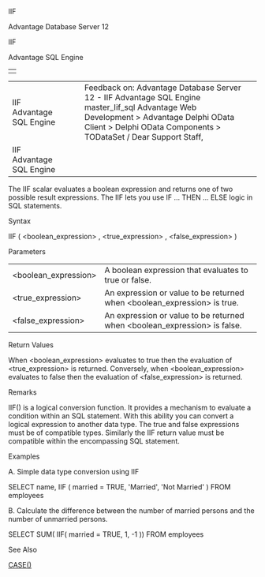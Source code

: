 IIF




Advantage Database Server 12  

IIF

Advantage SQL Engine

|  |
| --- |
|  |

|  |  |  |  |  |
| --- | --- | --- | --- | --- |
| IIF  Advantage SQL Engine |  |  | Feedback on: Advantage Database Server 12 - IIF Advantage SQL Engine master\_Iif\_sql Advantage Web Development > Advantage Delphi OData Client > Delphi OData Components > TODataSet / Dear Support Staff, |  |
| IIF  Advantage SQL Engine |  |  |  |  |

The IIF scalar evaluates a boolean expression and returns one of two possible result expressions. The IIF lets you use IF ... THEN ... ELSE logic in SQL statements.

Syntax

IIF ( <boolean\_expression> , <true\_expression> , <false\_expression> )

Parameters

|  |  |
| --- | --- |
| <boolean\_expression> | A boolean expression that evaluates to true or false. |
| <true\_expression> | An expression or value to be returned when <boolean\_expression> is true. |
| <false\_expression> | An expression or value to be returned when <boolean\_expression> is false. |

Return Values

When <boolean\_expression> evaluates to true then the evaluation of <true\_expression> is returned. Conversely, when <boolean\_expression> evaluates to false then the evaluation of <false\_expression> is returned.

Remarks

IIF() is a logical conversion function. It provides a mechanism to evaluate a condition within an SQL statement. With this ability you can convert a logical expression to another data type. The true and false expressions must be of compatible types. Similarly the IIF return value must be compatible within the encompassing SQL statement.

Examples

A. Simple data type conversion using IIF

SELECT name, IIF ( married = TRUE, 'Married', 'Not Married' ) FROM employees

B. Calculate the difference between the number of married persons and the number of unmarried persons.

SELECT SUM( IIF( married = TRUE, 1, -1 )) FROM employees

See Also

[CASE()](master_case.htm)